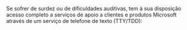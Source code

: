 ﻿Se sofrer de surdez ou de dificuldades auditivas, tem à sua disposição acesso completo a serviços de apoio a clientes e produtos Microsoft através de um serviço de telefone de texto (TTY/TDD):